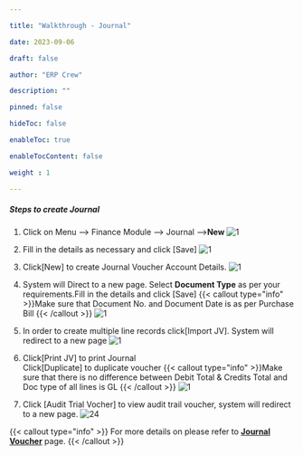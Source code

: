 ```yaml
---

title: "Walkthrough - Journal"

date: 2023-09-06

draft: false

author: "ERP Crew"

description: ""

pinned: false

hideToc: false

enableToc: true

enableTocContent: false

weight : 1

---
```

##### Steps to create Journal
1. Click on Menu --> Finance Module --> Journal -->**New**
![1](/Journal/WT_J_01.png)<br>

2. Fill in the details as necessary and click [Save]
![1](/Journal/WT_J_02.png)<br>

3. Click[New] to create Journal Voucher Account Details. 
![1](/Journal/WT_J_03.png)<br>

4. System will Direct to a new page. Select **Document Type** as per your requirements.Fill in the details and click [Save]
{{< callout type="info" >}}Make sure that Document No. and Document Date is as per Purchase Bill {{< /callout >}}
![1](/Journal/WT_J_04.png)<br>

4. In order to create multiple line records click[Import JV]. System will redirect to a new page
![1](/Journal/WT_J_06.png)<br>

5. Click[Print JV] to print Journal <br> Click[Duplicate] to duplicate voucher {{< callout type="info" >}}Make sure that there is no difference between Debit Total & Credits Total and Doc type of all lines is GL {{< /callout >}}
![1](/Journal/WT_J_05.png)<br>

6. Click [Audit Trial Vocher] to view audit trail voucher, system will redirect to a new page.
 ![24](/Voucher/WT_27_V.png)<br>

{{< callout type="info" >}} For more details on please refer to [**Journal Voucher**](http://docs.erpcrystal.in/en/docs/erpcrystal/mfg/finance/transactions/journal/) page. {{< /callout >}}
